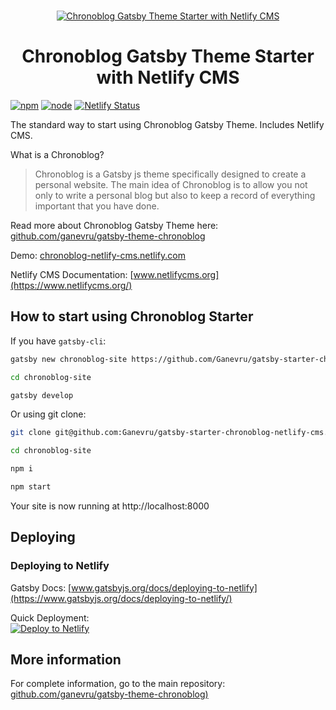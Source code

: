 <br />
<p align="center">
<a href="https://chronoblog-netlify-cms.netlify.com" target="_blank">
<img src="https://github.com/Ganevru/gatsby-theme-chronoblog/raw/master/assets/banner-small-2.png" alt="Chronoblog Gatsby Theme Starter with Netlify CMS" />
</a>
</p>

<h1 align="center">
Chronoblog Gatsby Theme Starter with Netlify CMS
</h1>

[![npm](https://img.shields.io/npm/v/gatsby-theme-chronoblog?color=brightgreen)](https://www.npmjs.com/package/gatsby-theme-chronoblog) [![node](https://img.shields.io/node/v/gatsby-theme-chronoblog)](https://www.npmjs.com/package/gatsby-theme-chronoblog) [![Netlify Status](https://api.netlify.com/api/v1/badges/ed253426-cae8-40fc-9647-28a8cd1f5a28/deploy-status)](https://app.netlify.com/sites/chronoblog-netlify-cms/deploys)

The standard way to start using Chronoblog Gatsby Theme. Includes Netlify CMS.

What is a Chronoblog?

> Chronoblog is a Gatsby js theme specifically designed to create a personal website. The main idea of ​​Chronoblog is to allow you not only to write a personal blog but also to keep a record of everything important that you have done.

Read more about Chronoblog Gatsby Theme here: [github.com/ganevru/gatsby-theme-chronoblog](https://github.com/Ganevru/gatsby-theme-chronoblog)

Demo: [chronoblog-netlify-cms.netlify.com](https://chronoblog-netlify-cms.netlify.com)

Netlify CMS Documentation: [www.netlifycms.org](https://www.netlifycms.org/)

## How to start using Chronoblog Starter

If you have `gatsby-cli`:

```sh
gatsby new chronoblog-site https://github.com/Ganevru/gatsby-starter-chronoblog-netlify-cms

cd chronoblog-site

gatsby develop
```

Or using git clone:

```sh
git clone git@github.com:Ganevru/gatsby-starter-chronoblog-netlify-cms.git chronoblog-site

cd chronoblog-site

npm i

npm start
```

Your site is now running at http://localhost:8000

## Deploying

### Deploying to Netlify

Gatsby Docs: [www.gatsbyjs.org/docs/deploying-to-netlify](https://www.gatsbyjs.org/docs/deploying-to-netlify/)

Quick Deployment:  
[![Deploy to Netlify](https://www.netlify.com/img/deploy/button.svg)](https://app.netlify.com/start/deploy?repository=https://github.com/Ganevru/gatsby-starter-chronoblog-netlify-cms)

## More information

For complete information, go to the main repository: [github.com/ganevru/gatsby-theme-chronoblog)](https://github.com/Ganevru/gatsby-theme-chronoblog)
